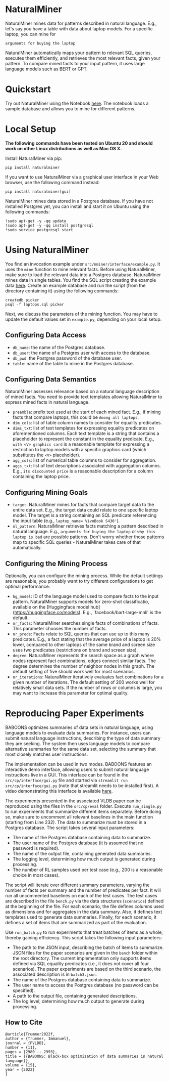 # NaturalMiner

NaturalMiner mines data for patterns described in natural language. E.g., let's say you have a table with data about laptop models. For a specific laptop, you can mine for

```
arguments for buying the laptop
```

NaturalMiner automatically maps your pattern to relevant SQL queries, executes them efficiently, and retrieves the most relevant facts, given your pattern. To compare mined facts to your input pattern, it uses large language models such as BERT or GPT.

# Quickstart

Try out NaturalMiner using the Notebook [here](https://colab.research.google.com/drive/1EYbdlVgzOkf0b6PTjzntfRi_aEQaups_?usp=sharing). The notebook loads a sample database and allows you to mine for different patterns.

# Local Setup

**The following commands have been tested on Ubuntu 20 and should work on other Linux distributions as well as Mac OS X.**

Install NaturalMiner via pip:
```
pip install naturalminer
```

If you want to use NaturalMiner via a graphical user interface in your Web browser, use the following command instead:
```
pip install naturalminer[gui]
```

NaturalMiner mines data stored in a Postgres database. If you have not installed Postgres yet, you can install and start it on Ubuntu using the following commands:
```
!sudo apt-get -y -qq update
!sudo apt-get -y -qq install postgresql
!sudo service postgresql start
```

# Using NaturalMiner

You find an invocation example under `src/nminer/interface/example.py`. It uses the `mine` function to mine relevant facts. Before using NaturalMiner, make sure to load the relevant data into a Postgres database. NaturalMiner mines data in single tables. You find the SQL script creating the example data [here](https://drive.google.com/file/d/1pB6c8XnWF65vKUlDTiFVR5oeUPx9X0pN/view?usp=sharing). Create an example database and run the script (from the directory containing it) using the following commands:

```
createdb picker
psql -f laptops.sql picker
```

Next, we discuss the parameters of the mining function. You may have to update the default values set in `example.py`, depending on your local setup.

## Configuring Data Access

- `db_name`: the name of the Postgres database.
- `db_user`: the name of a Postgres user with access to the database.
- `db_pwd`: the Postgres password of the database user.
- `table`: name of the table to mine in the Postgres database.

## Configuring Data Semantics

NaturalMiner assesses relevance based on a natural language description of mined facts. You need to provide text templates allowing NaturalMiner to express mined facts in natural language.

- `preamble`: prefix text used at the start of each mined fact. E.g., if mining facts that compare laptops, this could be `Among all laptops`. 
- `dim_cols`: list of table column names to consider for equality predicates.
- `dims_txt`: list of text templates for expressing equality predicates on aforementioned columns. Each text template is a string that contains a placeholder to represent the constant in the equality predicate. E.g., `with <V> graphics card` is a reasonable template for expressing a restriction to laptop models with a specific graphics card (which substitutes the `<V>` placeholder).
- `agg_cols`: list of numerical table columns to consider for aggregation.
- `aggs_txt`: list of text descriptions associated with aggregation columns. E.g., `its discounted price` is a reasonable description for a column containing the laptop price.

## Configuring Mining Goals

- `target`: NaturalMiner mines for facts that compare target data to the entire data set. E.g., the target data could relate to one specific laptop model. The target is a string containing an SQL predicate referencing the input table (e.g., `laptop_name='VivoBook S430'`).
- `nl_pattern`: NaturalMiner retrieves facts matching a pattern described in natural language. E.g., `arguments for buying the laptop` or `why this laptop is bad` are possible patterns. Don't worry whether those patterns map to specific SQL queries - NaturalMiner takes care of that automatically.

## Configuring the Mining Process

Optionally, you can configure the mining process. While the default settings are reasonable, you probably want to try different configurations to get optimal performance.

- `hg_model`: ID of the language model used to compare facts to the input pattern. NaturalMiner supports models for zero-shot classificatio, available on the [Huggingface model hub] (https://huggingface.co/models). E.g., `facebook/bart-large-mnli' is the default.
- `nr_facts`: NaturalMiner searches single facts of combinations of facts. This parameter chooses the number of facts.
- `nr_preds`: Facts relate to SQL queries that can use up to this many predicates. E.g., a fact stating that the average price of a laptop is 20% lower, compared to other laptops of the same brand and screen size uses two predicates (restrictions on brand and screen size).
- `degree`: NaturalMiner represents the search space as a graph where nodes represent fact combinations, edges connect similar facts. The degree determines the number of neighbor nodes in this graph. The default setting of five should work well for most scenarios.
- `nr_iterations`: NaturalMiner iteratively evaluates fact combinations for a given number of iterations. The default setting of 200 works well for relatively small data sets. If the number of rows or columns is large, you may want to increase this parameter for optimal quality.


# Reproducing Paper Experiments

BABOONS optimizes summaries of data sets in natural language, using language models to evaluate data summaries. For instance, users can submit natural language instructions, describing the type of data summary they are seeking. The system then uses language models to compare alternative summaries for the same data set, selecting the summary that most closely matches user instructions.

The implementation can be used in two modes. BABOONS features an interactive demo interface, allowing users to submit natural language instructions live in a GUI. This interface can be found in the `src/cp/interface/gui.py` file and started via `streamlit run src/cp/interface/gui.py` (note that streamlit needs to be installed first). A video demonstrating this interface is available [here](https://www.youtube.com/embed/ssGwZcUkMKA). 

The experiments presented in the associated VLDB paper can be reproduced using the files in the `src/cp/eval` folder. Execute `run_single.py` to run experiments that summarize different items separately. Before doing so, make sure to uncomment all relevant baselines in the main function (starting from Line 232). The data to summarize must be stored in a Postgres database. The script takes several input parameters:
- The name of the Postgres database containing data to summarize.
- The user name of the Postgres database (it is assumed that no password is required).
- The name of the output file, containing generated data summaries.
- The logging level, determining how much output is generated during processing.
- The number of RL samples used per test case (e.g., 200 is a reasonable choice in most cases).

The script will iterate over different summary parameters, varying the number of facts per summary and the number of predicates per fact. It will run all uncommented baselines on each of the test cases. The test cases are described in the file `bench.py` via the data structures (`scenarios`) defined at the beginning of the file. For each scenario, the file defines columns used as dimensions and for aggregates in the data summary. Also, it defines text templates used to generate data summaries. Finally, for each scenario, it defines a set of items that are summarized as part of the evaluation.

Use `run_batch.py` to run experiments that treat batches of items as a whole, thereby gaining efficiency. This script takes the following input parameters:
- The path to the JSON input, describing the batch of items to summarize. JSON files for the paper scenarios are given in the `bench` folder within the root directory. The current implementation only supports items defined via SQL equality predicates (i.e., it does not cover all four scenarios). The paper experiments are based on the third scenario, the associated description is in `batch3.json`.
- The name of the Postgres database containing data to summarize.
- The user name to access the Postgres database (no password can be specified).
- A path to the output file, containing generated descriptions.
- The log level, determining how much output to generate during processing.

## How to Cite
```
@article{Trummer2022f,
author = {Trummer, Immanuel},
journal = {PVLDB},
number = {11},
pages = {2980 -- 2993},
title = {{BABOONS: Black-box optimization of data summaries in natural language}},
volume = {15},
year = {2022}
}
```
